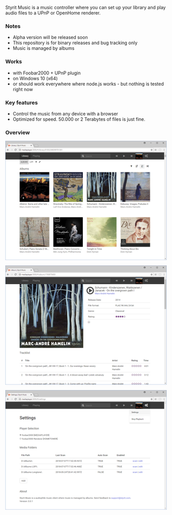 Styrit Music is a music controller where you can set up your library and play audio files to a UPnP or OpenHome renderer.

### Notes
 - Alpha version will be released soon
 - This repository is for binary releases and bug tracking only
 - Music is managed by albums

### Works 
 - with Foobar2000 + UPnP plugin
 - on Windows 10 (x64)
 - or should work everywhere where node.js works - but nothing is tested right now


### Key features
 - Control the music from any device with a browser
 - Optimized for speed. 50.000 or 2 Terabytes of files is just fine.
 

### Overview

![](images/library.png)

![](images/album.png)

![](images/settings.png)